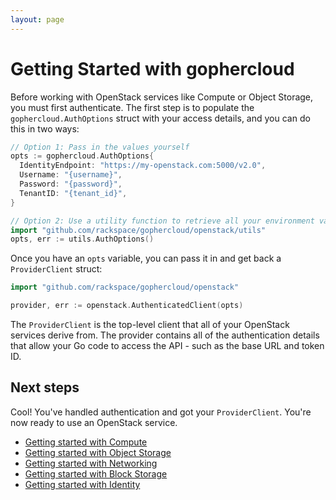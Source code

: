 ```yaml
---
layout: page
---
```


# Getting Started with gophercloud

Before working with OpenStack services like Compute or Object Storage, you must
first authenticate. The first step is to populate the `gophercloud.AuthOptions`
struct with your access details, and you can do this in two ways:

```go
// Option 1: Pass in the values yourself
opts := gophercloud.AuthOptions{
  IdentityEndpoint: "https://my-openstack.com:5000/v2.0",
  Username: "{username}",
  Password: "{password}",
  TenantID: "{tenant_id}",
}

// Option 2: Use a utility function to retrieve all your environment variables
import "github.com/rackspace/gophercloud/openstack/utils"
opts, err := utils.AuthOptions()
```

Once you have an `opts` variable, you can pass it in and get back a
`ProviderClient` struct:

```go
import "github.com/rackspace/gophercloud/openstack"

provider, err := openstack.AuthenticatedClient(opts)
```

The `ProviderClient` is the top-level client that all of your OpenStack services
derive from. The provider contains all of the authentication details that allow
your Go code to access the API - such as the base URL and token ID.

## Next steps

Cool! You've handled authentication and got your `ProviderClient`. You're now
ready to use an OpenStack service.

* [Getting started with Compute](./compute)
* [Getting started with Object Storage](./object-storage)
* [Getting started with Networking](./networking)
* [Getting started with Block Storage](./block-storage)
* [Getting started with Identity](./identity)
